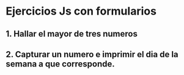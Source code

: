 # Ejercicios Js con formularios

## 1. Hallar el mayor de tres numeros

## 2. Capturar un numero e imprimir el dia de la semana a que corresponde.
